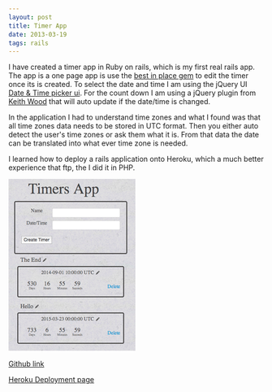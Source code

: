 ```yaml
---
layout: post
title: Timer App
date: 2013-03-19
tags: rails
---
```


I have created a timer app in Ruby on rails, which is my first real rails app. The app is a one page app is use the [best in place gem](https://github.com/bernat/best_in_place) to edit the timer once its is created. To select the date and time I am using the jQuery UI [Date & Time picker ui](http://trentrichardson.com/examples/timepicker/). For the count down I am using a jQuery plugin from [Keith Wood](http://keith-wood.name/countdown.html) that will auto update if the date/time is changed.

In the application I had to understand time zones and what I found was that all time zones data needs to be stored in UTC format. Then you either auto detect the user's time zones or ask them what it is. From that data the date can be translated into what ever time zone is needed.

I learned how to deploy a rails application onto Heroku, which a much better experience that ftp, the I did it in PHP.

![Timer app site](/images/blog/timer_app.png)

[Github link](https://github.com/ghzeisler/timer)

[Heroku Deployment page](http://serene-sands-7788.herokuapp.com/)

